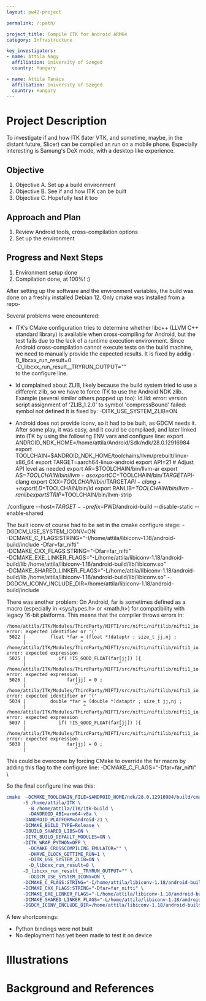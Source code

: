 ```yaml
---
layout: pw42-project

permalink: /:path/

project_title: Compile ITK for Android ARM64
category: Infrastructure

key_investigators:
- name: Attila Nagy
  affiliation: University of Szeged
  country: Hungary

- name: Attila Tanács
  affiliation: University of Szeged
  country: Hungary
---
```


# Project Description

<!-- Add a short paragraph describing the project. -->
To investigate if and how ITK (later VTK, and sometime, maybe, in the distant future, Slicer) can be compiled an run on a mobile phone. Especially interesting is Samung's DeX mode, with a desktop like experience.

## Objective

<!-- Describe here WHAT you would like to achieve (what you will have as end result). -->

1. Objective A. Set up a build environment
1. Objective B. See if and how ITK can be built
1. Objective C. Hopefully test it too

## Approach and Plan

<!-- Describe here HOW you would like to achieve the objectives stated above. -->

1. Review Android tools, cross-compilation options
1. Set up the environment

## Progress and Next Steps

<!-- Update this section as you make progress, describing of what you have ACTUALLY DONE.
     If there are specific steps that you could not complete then you can describe them here, too. -->

1. Environment setup done
1. Compilation done, at 100%! :)

After setting up the software and the environment variables, the build was done on a freshly installed Debian 12.
Only cmake was installed from a repo-

Several problems were encountered:

- ITK’s CMake configuration tries to determine whether libc++ (LLVM C++ standard library) is available when cross-compiling for Android, but the test fails due to the lack of a runtime execution environment. Since Android cross-compilation cannot execute tests on the build machine, we need to manually provide the expected results.
It is fixed by addig
	    -D_libcxx_run_result=0 \
      -D_libcxx_run_result__TRYRUN_OUTPUT="" \
to the configure line.

- ld complained about ZLIB, likely because the build system tried to use a different zlib, so we have to force ITK to use the Android NDK zlib.
Example (several similar others popped up too):
ld.lld: error: version script assignment of 'ZLIB_1.2.0' to symbol 'compressBound' failed: symbol not defined
It is fixed by:
-DITK_USE_SYSTEM_ZLIB=ON

- Android does not provide iconv, so it had to be built, as GDCM needs it.
After some play, it was easy, and it could be compilaed, and later linked into ITK by using the following ENV vars and configure line:
export ANDROID_NDK_HOME=/home/attila/Android/Sdk/ndk/28.0.12916984
export TOOLCHAIN=$ANDROID_NDK_HOME/toolchains/llvm/prebuilt/linux-x86_64
export TARGET=aarch64-linux-android
export API=21  # Adjust API level as needed
export AR=$TOOLCHAIN/bin/llvm-ar
export AS=$TOOLCHAIN/bin/llvm-as
export CC=$TOOLCHAIN/bin/$TARGET$API-clang
export CXX=$TOOLCHAIN/bin/$TARGET$API-clang++
export LD=$TOOLCHAIN/bin/ld
export RANLIB=$TOOLCHAIN/bin/llvm-ranlib
export STRIP=$TOOLCHAIN/bin/llvm-strip

./configure --host=$TARGET --prefix=$PWD/android-build --disable-static --enable-shared

The built iconv of course had to be set in the cmake configure stage:
  	  -DGDCM_USE_SYSTEM_ICONV=ON \
	    -DCMAKE_C_FLAGS:STRING="-I/home/attila/libiconv-1.18/android-build/include -Dfar=far_nifti" \
      -DCMAKE_CXX_FLAGS:STRING="-Dfar=far_nifti" \
      -DCMAKE_EXE_LINKER_FLAGS="-L/home/attila/libiconv-1.18/android-build/lib /home/attila/libiconv-1.18/android-build/lib/libiconv.so" \
      -DCMAKE_SHARED_LINKER_FLAGS="-L/home/attila/libiconv-1.18/android-build/lib /home/attila/libiconv-1.18/android-build/lib/libiconv.so"
      -DGDCM_ICONV_INCLUDE_DIR=/home/attila/libiconv-1.18/android-build/include


There was another problem:
On Android, far is sometimes defined as a macro (especially in <sys/types.h> or <math.h>) for compatibility with legacy 16-bit platforms.
This means that the compiler throws errors in:
```
/home/attila/ITK/Modules/ThirdParty/NIFTI/src/nifti/niftilib/nifti1_io.c:5022:20: error: expected identifier or '('
 5022 |         float *far = (float *)dataptr ; size_t jj,nj ;
      |                    ^
/home/attila/ITK/Modules/ThirdParty/NIFTI/src/nifti/niftilib/nifti1_io.c:5025:34: error: expected expression
 5025 |            if( !IS_GOOD_FLOAT(far[jj]) ){
      |                                  ^
/home/attila/ITK/Modules/ThirdParty/NIFTI/src/nifti/niftilib/nifti1_io.c:5026:18: error: expected expression
 5026 |               far[jj] = 0 ;
      |                  ^
/home/attila/ITK/Modules/ThirdParty/NIFTI/src/nifti/niftilib/nifti1_io.c:5034:21: error: expected identifier or '('
 5034 |         double *far = (double *)dataptr ; size_t jj,nj ;
      |                     ^
/home/attila/ITK/Modules/ThirdParty/NIFTI/src/nifti/niftilib/nifti1_io.c:5037:34: error: expected expression
 5037 |            if( !IS_GOOD_FLOAT(far[jj]) ){
      |                                  ^
/home/attila/ITK/Modules/ThirdParty/NIFTI/src/nifti/niftilib/nifti1_io.c:5038:18: error: expected expression
 5038 |               far[jj] = 0 ;
      |                  ^
```

This could be overcome by forcing CMake to override the far macro by adding this flag to the configure line:
-DCMAKE_C_FLAGS="-Dfar=far_nifti" \

So the final configure line was this:
```cmake
cmake  -DCMAKE_TOOLCHAIN_FILE=$ANDROID_HOME/ndk/28.0.12916984/build/cmake/android.toolchain.cmake \
      -S /home/attila/ITK \
	    -B /home/attila/ITK/itk-build \
	    -DANDROID_ABI=arm64-v8a \
      -DANDROID_PLATFORM=android-21 \
      -DCMAKE_BUILD_TYPE=Release \
      -DBUILD_SHARED_LIBS=ON \
      -DITK_BUILD_DEFAULT_MODULES=ON \
      -DITK_WRAP_PYTHON=OFF \
	    -DCMAKE_CROSSCOMPILING_EMULATOR="" \
	    -DHAVE_CLOCK_GETTIME_RUN=1 \
	    -DITK_USE_SYSTEM_ZLIB=ON \
	    -D_libcxx_run_result=0 \
      -D_libcxx_run_result__TRYRUN_OUTPUT="" \
	    -DGDCM_USE_SYSTEM_ICONV=ON \
  	  -DCMAKE_C_FLAGS:STRING="-I/home/attila/libiconv-1.18/android-build/include -Dfar=far_nifti" \
      -DCMAKE_CXX_FLAGS:STRING="-Dfar=far_nifti" \
      -DCMAKE_EXE_LINKER_FLAGS="-L/home/attila/libiconv-1.18/android-build/lib /home/attila/libiconv-1.18/android-build/lib/libiconv.so" \
      -DCMAKE_SHARED_LINKER_FLAGS="-L/home/attila/libiconv-1.18/android-build/lib /home/attila/libiconv-1.18/android-build/lib/libiconv.so"
      -DGDCM_ICONV_INCLUDE_DIR=/home/attila/libiconv-1.18/android-build/include
```

A few shortcomings:
- Python bindings were not built
- No deployment has yet been made to test it on device

# Illustrations

<!-- Add pictures and links to videos that demonstrate what has been accomplished.
![Description of picture](Example2.jpg)
![Some more images](Example2.jpg)
-->

# Background and References

<!-- If you developed any software, include link to the source code repository.
     This project relies on the "Builds of Slicer for ARM-based systems Mac and Linux" project [https://projectweek.na-mic.org/PW42_2025_GranCanaria/Projects/BuildsOfSlicerForArmBasedSystemsMacAndLinux/]
